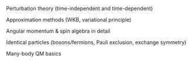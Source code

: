 Perturbation theory (time-independent and time-dependent)

Approximation methods (WKB, variational principle)

Angular momentum & spin algebra in detail

Identical particles (bosons/fermions, Pauli exclusion, exchange symmetry)

Many-body QM basics
